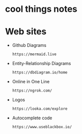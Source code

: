 # cool things notes


# Web sites
  * Github Diagrams <br>
    ```
    https://mermaid.live
    ``` 

  * Entity-Relationship Diagrams <br>
    ```
    https://dbdiagram.io/home
    ```

  * Online in One Line <br>
    ```
    https://ngrok.com/
    ```

  * Logos <br>
    ```
    https://looka.com/explore
    ```

  * Autocomplete code <br>
    ```
    https://www.useblackbox.io/
    ```
